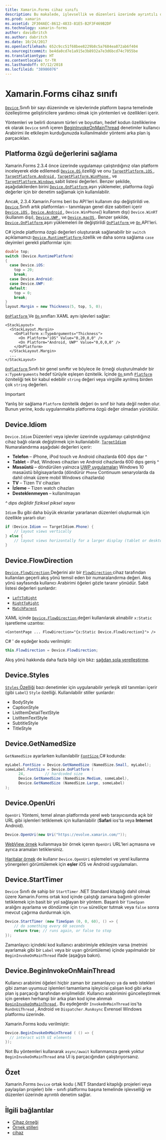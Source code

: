 ```yaml
---
title: Xamarin.Forms cihaz sınıfı
description: Bu makalede, işlevsellik ve düzenleri üzerinde ayrıntılı denetim platformu başına temelinde Xamarin.Forms cihazı sınıfını kullanmayı açıklar.
ms.prod: xamarin
ms.assetid: 2F304AEC-8612-4833-81E5-B2F3F469B2DF
ms.technology: xamarin-forms
author: davidbritch
ms.author: dabritch
ms.date: 10/24/2017
ms.openlocfilehash: 652c9cc51f68bee8229b8c5a7684ea872ab6f404
ms.sourcegitcommit: be4da0cd7e1a915e3b8932a7e3d6bcd74c7055be
ms.translationtype: HT
ms.contentlocale: tr-TR
ms.lasthandoff: 07/12/2018
ms.locfileid: "38986076"
---
```

# <a name="xamarinforms-device-class"></a>Xamarin.Forms cihaz sınıfı

[ `Device` ](xref:Xamarin.Forms.Device) Sınıfı bir sayı düzeninde ve işlevlerinde platform başına temelinde özelleştirme geliştiricilere yardımcı olmak için yöntemleri ve özellikleri içerir.

Yöntemleri ve belirli donanım türleri ve boyutları, hedef kodun özelliklerine ek olarak `Device` sınıfı içeren [BeginInvokeOnMainThread](#Device_BeginInvokeOnMainThread) denetimler kullanıcı Arabirimi ile etkileşim kurduğunuzda kullanılmalıdır yöntemi arka plan iş parçacıkları.

<a name="providing-platform-values" />

## <a name="providing-platform-specific-values"></a>Platforma özgü değerlerini sağlama

Xamarin.Forms 2.3.4 önce üzerinde uygulamayı çalıştırdığınız olan platform inceleyerek elde edilemedi [ `Device.OS` ](xref:Xamarin.Forms.Device.OS) özelliği ve onu [ `TargetPlatform.iOS` ](xref:Xamarin.Forms.TargetPlatform.iOS), [ `TargetPlatform.Android` ](xref:Xamarin.Forms.TargetPlatform.Android), [ `TargetPlatform.WinPhone` ](xref:Xamarin.Forms.TargetPlatform.WinPhone), ve [ `TargetPlatform.Windows` ](xref:Xamarin.Forms.TargetPlatform.Windows) sabit listesi değerleri. Benzer şekilde, aşağıdakilerden birini [ `Device.OnPlatform` ](https://developer.xamarin.com/api/member/Xamarin.Forms.Device.OnPlatform/p/System.Action/System.Action/System.Action/System.Action/) aşırı yüklemeler, platforma özgü değerler için bir denetim sağlamak için kullanılabilir.

Ancak, 2.3.4 Xamarin.Forms beri bu API'leri kullanım dışı değiştirildi ve. [ `Device` ](xref:Xamarin.Forms.Device) Sınıfı artık platformları – tanımlayan genel dize sabitleri içerir [ `Device.iOS` ](xref:Xamarin.Forms.Device.iOS), [ `Device.Android` ](xref:Xamarin.Forms.Device.Android), `Device.WinPhone`() kullanım dışı) `Device.WinRT` (kullanım dışı), [ `Device.UWP` ](xref:Xamarin.Forms.Device.UWP), ve [ `Device.macOS` ](xref:Xamarin.Forms.Device.macOS). Benzer şekilde, [ `Device.OnPlatform` ](https://developer.xamarin.com/api/member/Xamarin.Forms.Device.OnPlatform/p/System.Action/System.Action/System.Action/System.Action/) aşırı yüklemeleri ile değiştirildi [ `OnPlatform` ](https://developer.xamarin.com/api/type/Xamarin.Forms.OnPlatform%3CT%3E/) ve [ `On` ](xref:Xamarin.Forms.On) API'leri.

C# içinde platforma özgü değerleri oluşturarak sağlanabilir bir `switch` açıklamamızı [ `Device.RuntimePlatform` ](https://developer.xamarin.com/api/property/Xamarin.Forms.Device.RuntimePlatform/) özellik ve daha sonra sağlama `case` deyimleri gerekli platformlar için:

```csharp
double top;
switch (Device.RuntimePlatform)
{
  case Device.iOS:
    top = 20;
    break;
  case Device.Android:
  case Device.UWP:
  default:
    top = 0;
    break;
}
layout.Margin = new Thickness(5, top, 5, 0);
```

[ `OnPlatform` ](https://developer.xamarin.com/api/type/Xamarin.Forms.OnPlatform%3CT%3E/) Ve [ `On` ](xref:Xamarin.Forms.On) sınıfları XAML aynı işlevleri sağlar:

```xaml
<StackLayout>
  <StackLayout.Margin>
    <OnPlatform x:TypeArguments="Thickness">
      <On Platform="iOS" Value="0,20,0,0" />
      <On Platform="Android, UWP" Value="0,0,0,0" />
    </OnPlatform>
  </StackLayout.Margin>
  ...
</StackLayout>
```

[ `OnPlatform` ](https://developer.xamarin.com/api/type/Xamarin.Forms.OnPlatform%3CT%3E/) Sınıfı bir genel sınıftır ve böylece ile örneği oluşturulmalıdır bir `x:TypeArguments` hedef türüyle eşleşen öznitelik. İçinde [ `On` ](xref:Xamarin.Forms.On) sınıfı [ `Platform` ](xref:Xamarin.Forms.On.Platform) özniteliği tek bir kabul edebilir `string` değeri veya virgülle ayrılmış birden çok `string` değerleri.

> [!IMPORTANT]
> Yanlış bir sağlama `Platform` öznitelik değeri `On` sınıf bir hata değil neden olur. Bunun yerine, kodu uygulanmakta platforma özgü değer olmadan yürütülür.

<a name="Device_Idiom" />

## <a name="deviceidiom"></a>Device.Idiom

`Device.Idiom` Düzenleri veya işlevler üzerinde uygulamayı çalıştırdığınız cihaz bağlı olarak değiştirmek için kullanılabilir. [ `TargetIdiom` ](xref:Xamarin.Forms.TargetIdiom) Numaralandırma aşağıdaki değerleri içerir:

-  **Telefon** – iPhone, iPod touch ve Android cihazlarda 600 dıps dar ^
-  **Tablet** – iPad, Windows cihazları ve Android cihazlarda 600 dıps geniş ^
-  **Masaüstü** – döndürülen yalnızca [UWP uygulamaları](~/xamarin-forms/platform/windows/installation/index.md) Windows 10 masaüstü bilgisayarlarda (döndürür `Phone` Continuum senaryolarda da dahil olmak üzere mobil Windows cihazlarda)
-  **TV** – Tizen TV cihazları
-  **İzleme** – Tizen watch cihazları
-  **Desteklenmeyen** – kullanılmayan

*^ dıps değildir fiziksel piksel sayısı*

`Idiom` Bu gibi daha büyük ekranlar yararlanan düzenleri oluşturmak için özellikle yararlı olur:

```csharp
if (Device.Idiom == TargetIdiom.Phone) {
    // layout views vertically
} else {
    // layout views horizontally for a larger display (tablet or desktop)
}
```

## <a name="deviceflowdirection"></a>Device.FlowDirection

[ `Device.FlowDirection` ](xref:Xamarin.Forms.VisualElement.FlowDirection) Değerini alır bir [ `FlowDirection` ](xref:Xamarin.Forms.FlowDirection) cihaz tarafından kullanılan geçerli akış yönü temsil eden bir numaralandırma değeri. Akış yönü sayfasında kullanıcı Arabirimi öğeleri gözle taranır yönüdür. Sabit listesi değerleri şunlardır:

- [`LeftToRight`](xref:Xamarin.Forms.FlowDirection.LeftToRight)
- [`RightToRight`](xref:Xamarin.Forms.FlowDirection.RightToLeft)
- [`MatchParent`](xref:Xamarin.Forms.FlowDirection.MatchParent)

XAML içinde [ `Device.FlowDirection` ](xref:Xamarin.Forms.VisualElement.FlowDirection) değeri kullanılarak alınabilir `x:Static` işaretleme uzantısı:

```xaml
<ContentPage ... FlowDirection="{x:Static Device.FlowDirection}"> />
```

C# ' de eşdeğer kodu verilmiştir:

```csharp
this.FlowDirection = Device.FlowDirection;
```

Akış yönü hakkında daha fazla bilgi için bkz: [sağdan sola yerelleştirme](~/xamarin-forms/app-fundamentals/localization/right-to-left.md).

<a name="Device_Styles" />

## <a name="devicestyles"></a>Device.Styles

[ `Styles` Özelliği](~/xamarin-forms/user-interface/styles/index.md) bazı denetimler için uygulanabilir yerleşik stil tanımları içerir (gibi `Label`) `Style` özelliği. Kullanılabilir stiller şunlardır:

* BodyStyle
* CaptionStyle
* ListItemDetailTextStyle
* ListItemTextStyle
* SubtitleStyle
* TitleStyle

<a name="Device_GetNamedSize" />

## <a name="devicegetnamedsize"></a>Device.GetNamedSize

`GetNamedSize` ayarlarken kullanılabilir [ `FontSize` ](~/xamarin-forms/user-interface/text/fonts.md) C# kodunda:

```csharp
myLabel.FontSize = Device.GetNamedSize (NamedSize.Small, myLabel);
someLabel.FontSize = Device.OnPlatform (
      24,         // hardcoded size
      Device.GetNamedSize (NamedSize.Medium, someLabel),
      Device.GetNamedSize (NamedSize.Large, someLabel)
);
```

<a name="Device_OpenUri" />

## <a name="deviceopenuri"></a>Device.OpenUri

`OpenUri` Yöntemi, temel alınan platformda yerel web tarayıcısında açık bir URL gibi işlemleri tetiklemek için kullanılabilir (**Safari** ios'ta veya **Internet** Android).

```csharp
Device.OpenUri(new Uri("https://evolve.xamarin.com/"));
```

[WebView örnek](https://github.com/xamarin/xamarin-forms-samples/blob/master/WorkingWithWebview/WorkingWithWebview/WebAppPage.cs) kullanmaya bir örnek içeren `OpenUri` URL'leri açmasına ve ayrıca aramaları tetiklersiniz.

[Haritalar örnek](https://github.com/xamarin/xamarin-forms-samples/blob/master/WorkingWithMaps/WorkingWithMaps/MapAppPage.cs) de kullanır `Device.OpenUri` eşlemeleri ve yerel kullanma yönergeleri görüntülemek için **eşler** iOS ve Android uygulamaları.

<a name="Device_StartTimer" />

## <a name="devicestarttimer"></a>Device.StartTimer

`Device` Sınıfı de sahip bir `StartTimer` .NET Standard kitaplığı dahil olmak üzere Xamarin.Forms ortak kod içinde çalıştığı zamana bağımlı görevler tetiklemek için basit bir yol sağlayan bir yöntem. Başarılı bir `TimeSpan` aralığını ayarlama ve döndürme için `true` süreölçer tutmak veya `false` sonra mevcut çağırma durdurmak için.

```csharp
Device.StartTimer (new TimeSpan (0, 0, 60), () => {
    // do something every 60 seconds
    return true; // runs again, or false to stop
});
```

Zamanlayıcı içindeki kod kullanıcı arabirimiyle etkileşim varsa (metnini ayarlamak gibi bir `Label` veya bir uyarı görüntüleme) içinde yapılmalıdır bir `BeginInvokeOnMainThread` ifade (aşağıya bakın).

<a name="Device_BeginInvokeOnMainThread" />

## <a name="devicebegininvokeonmainthread"></a>Device.BeginInvokeOnMainThread

Kullanıcı arabirimi öğeleri hiçbir zaman bir zamanlayıcı ya da web istekleri gibi zaman uyumsuz işlemleri tamamlama işleyicisi çalışan kod gibi arka plan iş parçacığı tarafından erişilmelidir. Kullanıcı arabirimini güncelleştirmek için gereken herhangi bir arka plan kod içine alınmalı [ `BeginInvokeOnMainThread` ](https://developer.xamarin.com/api/member/Xamarin.Forms.Device.BeginInvokeOnMainThread/p/System.Action/). Bu eşdeğerdir `InvokeOnMainThread` ios'ta `RunOnUiThread` , Android ve `Dispatcher.RunAsync` Evrensel Windows platformu üzerinde.

Xamarin.Forms kodu verilmiştir:

```csharp
Device.BeginInvokeOnMainThread ( () => {
  // interact with UI elements
});
```

Not Bu yöntemleri kullanarak `async/await` kullanmanıza gerek yoktur `BeginInvokeOnMainThread` ana UI iş parçacığından çalıştırıyorsanız.

## <a name="summary"></a>Özet

Xamarin.Forms `Device` ortak kodu (.NET Standard kitaplığı projeleri veya paylaşılan projeler) bile - sınıfı platformu başına temelinde işlevselliği ve düzenleri üzerinde ayrıntılı denetim sağlar.


## <a name="related-links"></a>İlgili bağlantılar

- [Cihaz örneği](https://developer.xamarin.com/samples/xamarin-forms/WorkingWithDevice/)
- [Örnek stilleri](https://developer.xamarin.com/samples/xamarin-forms/WorkingWithStyles/)
- [cihaz](xref:Xamarin.Forms.Device)
